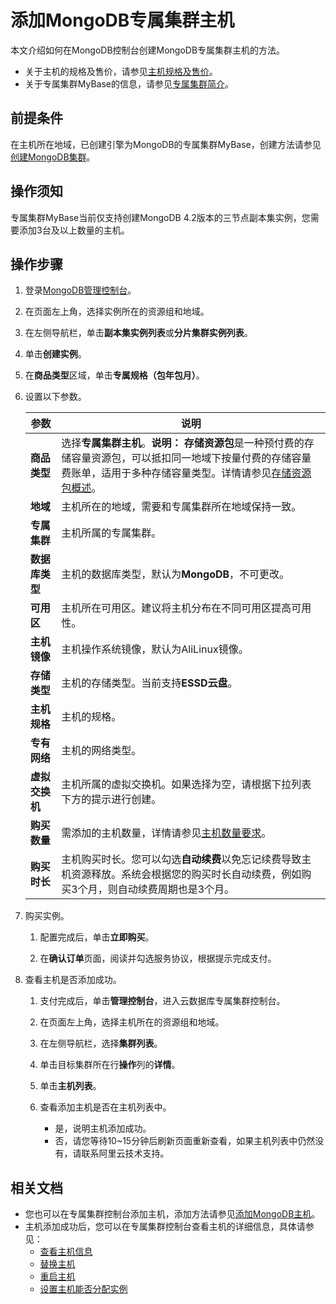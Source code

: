 # 添加MongoDB专属集群主机

本文介绍如何在MongoDB控制台创建MongoDB专属集群主机的方法。

-   关于主机的规格及售价，请参见[主机规格及售价]()。
-   关于专属集群MyBase的信息，请参见[专属集群简介](/cn.zh-CN/专属集群/专属集群简介.md)。

## 前提条件

在主机所在地域，已创建引擎为MongoDB的专属集群MyBase，创建方法请参见[创建MongoDB集群]()。

## 操作须知

专属集群MyBase当前仅支持创建MongoDB 4.2版本的三节点副本集实例，您需要添加3台及以上数量的主机。

## 操作步骤

1.  登录[MongoDB管理控制台](https://mongodb.console.aliyun.com/)。

2.  在页面左上角，选择实例所在的资源组和地域。

3.  在左侧导航栏，单击**副本集实例列表**或**分片集群实例列表**。

4.  单击**创建实例**。

5.  在**商品类型**区域，单击**专属规格（包年包月）**。

6.  设置以下参数。

    |参数|说明|
    |--|--|
    |**商品类型**|选择**专属集群主机**。**说明：** **存储资源包**是一种预付费的存储容量资源包，可以抵扣同一地域下按量付费的存储容量费账单，适用于多种存储容量类型。详情请参见[存储资源包概述]()。 |
    |**地域**|主机所在的地域，需要和专属集群所在地域保持一致。|
    |**专属集群**|主机所属的专属集群。|
    |**数据库类型**|主机的数据库类型，默认为**MongoDB**，不可更改。|
    |**可用区**|主机所在可用区。建议将主机分布在不同可用区提高可用性。|
    |**主机镜像**|主机操作系统镜像，默认为AliLinux镜像。|
    |**存储类型**|主机的存储类型。当前支持**ESSD云盘**。|
    |**主机规格**|主机的规格。|
    |**专有网络**|主机的网络类型。|
    |**虚拟交换机**|主机所属的虚拟交换机。如果选择为空，请根据下拉列表下方的提示进行创建。|
    |**购买数量**|需添加的主机数量，详情请参见[主机数量要求]()。|
    |**购买时长**|主机购买时长。您可以勾选**自动续费**以免忘记续费导致主机资源释放。系统会根据您的购买时长自动续费，例如购买3个月，则自动续费周期也是3个月。|

7.  购买实例。

    1.  配置完成后，单击**立即购买**。

    2.  在**确认订单**页面，阅读并勾选服务协议，根据提示完成支付。

8.  查看主机是否添加成功。

    1.  支付完成后，单击**管理控制台**，进入云数据库专属集群控制台。

    2.  在页面左上角，选择主机所在的资源组和地域。

    3.  在左侧导航栏，选择**集群列表**。

    4.  单击目标集群所在行**操作**列的**详情**。

    5.  单击**主机列表**。

    6.  查看添加主机是否在主机列表中。

        -   是，说明主机添加成功。
        -   否，请您等待10~15分钟后刷新页面重新查看，如果主机列表中仍然没有，请联系阿里云技术支持。

## 相关文档

-   您也可以在专属集群控制台添加主机，添加方法请参见[添加MongoDB主机]()。
-   主机添加成功后，您可以在专属集群控制台查看主机的详细信息，具体请参见：
    -   [查看主机信息]()
    -   [替换主机]()
    -   [重启主机]()
    -   [设置主机能否分配实例]()

